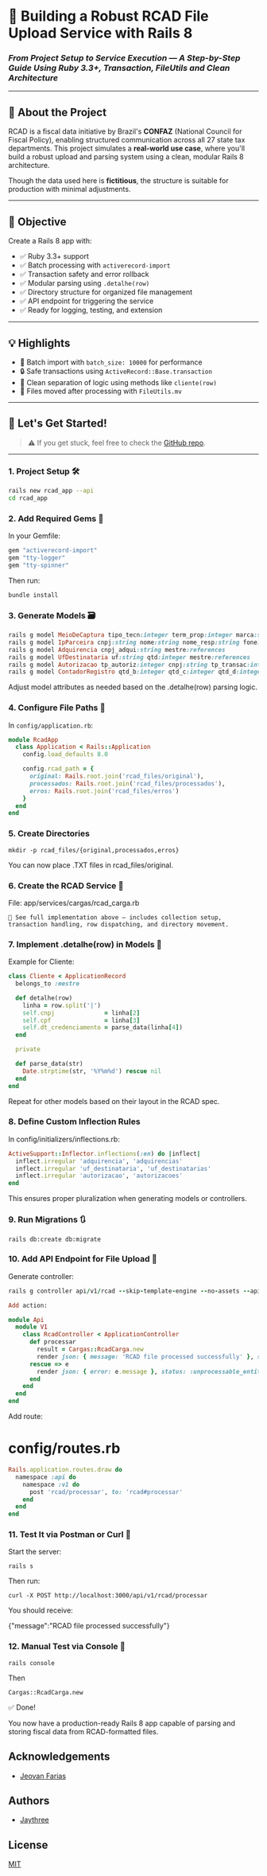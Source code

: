 # 🚀 Building a Robust RCAD File Upload Service with Rails 8

### _From Project Setup to Service Execution — A Step-by-Step Guide Using Ruby 3.3+, Transaction, FileUtils and Clean Architecture_

---

## 📘 About the Project

RCAD is a fiscal data initiative by Brazil's **CONFAZ** (National Council for Fiscal Policy), enabling structured communication across all 27 state tax departments. This project simulates a **real-world use case**, where you'll build a robust upload and parsing system using a clean, modular Rails 8 architecture.

Though the data used here is **fictitious**, the structure is suitable for production with minimal adjustments.

---

## 🎯 Objective

Create a Rails 8 app with:

- ✅ Ruby 3.3+ support
- ✅ Batch processing with `activerecord-import`
- ✅ Transaction safety and error rollback
- ✅ Modular parsing using `.detalhe(row)`
- ✅ Directory structure for organized file management
- ✅ API endpoint for triggering the service
- ✅ Ready for logging, testing, and extension

---

## 💡 Highlights

- 🔄 Batch import with `batch_size: 10000` for performance
- 🔒 Safe transactions using `ActiveRecord::Base.transaction`
- 🧱 Clean separation of logic using methods like `cliente(row)`
- 📁 Files moved after processing with `FileUtils.mv`

---

## 🚀 Let's Get Started!

> ⚠ If you get stuck, feel free to check the [GitHub repo](#).

---

### 1. Project Setup 🛠

```bash
rails new rcad_app --api
cd rcad_app
```
### 2. Add Required Gems 🧩

In your Gemfile:
```ruby
gem "activerecord-import"
gem "tty-logger"
gem "tty-spinner"
```
Then run:

    bundle install

### 3. Generate Models 🗃️
```ruby
rails g model MeioDeCaptura tipo_tecn:integer term_prop:integer marca:string mestre:references
rails g model IpParceira cnpj:string nome:string nome_resp:string fone:string email:string mestre:references
rails g model Adquirencia cnpj_adqui:string mestre:references
rails g model UfDestinataria uf:string qtd:integer mestre:references
rails g model Autorizacao tp_autoriz:integer cnpj:string tp_transac:integer dt_ini_aut:date dt_fim_aut:date mestre:references
rails g model ContadorRegistro qtd_b:integer qtd_c:integer qtd_d:integer qtd_e:integer qtd_f:integer qtd_g:integer qtd_h:integer mestre:references
```
Adjust model attributes as needed based on the .detalhe(row) parsing logic.

### 4. Configure File Paths 🔧

In `config/application.rb`:
```ruby
module RcadApp
  class Application < Rails::Application
    config.load_defaults 8.0

    config.rcad_path = {
      original: Rails.root.join('rcad_files/original'),
      processados: Rails.root.join('rcad_files/processados'),
      erros: Rails.root.join('rcad_files/erros')
    }
  end
end
```
### 5. Create Directories

    mkdir -p rcad_files/{original,processados,erros}

You can now place .TXT files in rcad_files/original.
### 6. Create the RCAD Service 🧠

File: app/services/cargas/rcad_carga.rb

    📌 See full implementation above — includes collection setup, transaction handling, row dispatching, and directory movement.

### 7. Implement .detalhe(row) in Models 🧱

Example for Cliente:
```ruby
class Cliente < ApplicationRecord
  belongs_to :mestre

  def detalhe(row)
    linha = row.split('|')
    self.cnpj              = linha[2]
    self.cpf               = linha[3]
    self.dt_credenciamento = parse_data(linha[4])
  end

  private

  def parse_data(str)
    Date.strptime(str, '%Y%m%d') rescue nil
  end
end
```
Repeat for other models based on their layout in the RCAD spec.
### 8. Define Custom Inflection Rules

In config/initializers/inflections.rb:
```ruby
ActiveSupport::Inflector.inflections(:en) do |inflect|
  inflect.irregular 'adquirencia', 'adquirencias'
  inflect.irregular 'uf_destinataria', 'uf_destinatarias'
  inflect.irregular 'autorizacao', 'autorizacoes'
end
```
This ensures proper pluralization when generating models or controllers.
### 9. Run Migrations 🔃

    rails db:create db:migrate

### 10. Add API Endpoint for File Upload 🧪
Generate controller:
```ruby
rails g controller api/v1/rcad --skip-template-engine --no-assets --api

Add action:

module Api
  module V1
    class RcadController < ApplicationController
      def processar
        result = Cargas::RcadCarga.new
        render json: { message: 'RCAD file processed successfully' }, status: :ok
      rescue => e
        render json: { error: e.message }, status: :unprocessable_entity
      end
    end
  end
end
```
Add route:

# config/routes.rb
```ruby
Rails.application.routes.draw do
  namespace :api do
    namespace :v1 do
      post 'rcad/processar', to: 'rcad#processar'
    end
  end
end
```
### 11. Test It via Postman or Curl 💬

Start the server:

    rails s

Then run:

    curl -X POST http://localhost:3000/api/v1/rcad/processar

You should receive:

{"message":"RCAD file processed successfully"}

### 12. Manual Test via Console 🧪

    rails console
Then
    
    Cargas::RcadCarga.new

✅ Done!

You now have a production-ready Rails 8 app capable of parsing and storing fiscal data from RCAD-formatted files.
## Acknowledgements

 - [Jeovan Farias](https://www.linkedin.com/in/jeovan-f-6283b8145/)


## Authors

- [Jaythree](https://www.linkedin.com/in/giljrx/)


## License

[MIT](https://choosealicense.com/licenses/mit/)

